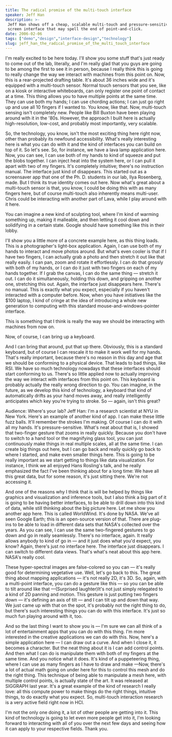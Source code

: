 ```yaml
---
title: The radical promise of the multi-touch interface
speaker: Jeff Han
description: >-
 Jeff Han shows off a cheap, scalable multi-touch and pressure-sensitive computer
 screen interface that may spell the end of point-and-click.
date: 2006-02-06
tags: ["demo","design","interface-design","technology"]
slug: jeff_han_the_radical_promise_of_the_multi_touch_interface
---
```


I'm really excited to be here today. I'll show you some stuff that's just ready to come
out of the lab, literally, and I'm really glad that you guys are going to be among the
first to see it in person, because I really think this is going to really change the way
we interact with machines from this point on. Now, this is a rear-projected drafting table.
It's about 36 inches wide and it's equipped with a multi-touch sensor. Normal touch
sensors that you see, like on a kiosk or interactive whiteboards, can only register one
point of contact at a time. This thing allows you to have multiple points at the same
time. They can use both my hands; I can use chording actions; I can just go right up and
use all 10 fingers if I wanted to. You know, like that. Now, multi-touch sensing isn't
completely new. People like Bill Buxton have been playing around with it in the '80s.
However, the approach I built here is actually high-resolution, low-cost, and probably
most importantly, very scalable.

So, the technology, you know, isn't the most exciting thing here right now, other than
probably its newfound accessibility. What's really interesting here is what you can do
with it and the kind of interfaces you can build on top of it. So let's see. So, for
instance, we have a lava lamp application here. Now, you can see, I can use both of my
hands to kind of squeeze and put the blobs together. I can inject heat into the system
here, or I can pull it apart with two of my fingers. It's completely intuitive; there's no
instruction manual. The interface just kind of disappears. This started out as a
screensaver app that one of the Ph. D. students in our lab, Ilya Rosenberg, made. But I
think its true identity comes out here. Now what's great about a multi-touch sensor is
that, you know, I could be doing this with as many fingers here, but of course multi-touch
also inherently means multi-user. Chris could be interacting with another part of Lava,
while I play around with it here.

You can imagine a new kind of sculpting tool, where I'm kind of warming something up,
making it malleable, and then letting it cool down and solidifying in a certain state.
Google should have something like this in their lobby.

I'll show you a little more of a concrete example here, as this thing loads. This is a
photographer's light-box application. Again, I can use both of my hands to interact and
move photos around. But what's even cooler is that if I have two fingers, I can actually
grab a photo and then stretch it out like that really easily. I can pan, zoom and rotate
it effortlessly. I can do that grossly with both of my hands, or I can do it just with two
fingers on each of my hands together. If I grab the canvas, I can do the same thing —
stretch it out. I can do it simultaneously, holding this down, and gripping on another
one, stretching this out. Again, the interface just disappears here. There's no manual.
This is exactly what you expect, especially if you haven't interacted with a computer
before. Now, when you have initiatives like the $100 laptop, I kind of cringe at the idea
of introducing a whole new generation to computing with this standard mouse-and-windows-pointer
interface.

This is something that I think is really the way we should be interacting with machines
from now on.

Now, of course, I can bring up a keyboard.

And I can bring that around, put that up there. Obviously, this is a standard keyboard,
but of course I can rescale it to make it work well for my hands. That's really important,
because there's no reason in this day and age that we should be conforming to a physical
device. That leads to bad things, like RSI. We have so much technology nowadays that these
interfaces should start conforming to us. There's so little applied now to actually
improving the way we interact with interfaces from this point on. This keyboard is
probably actually the really wrong direction to go. You can imagine, in the future, as we
develop this kind of technology, a keyboard that kind of automatically drifts as your hand
moves away, and really intelligently anticipates which key you're trying to stroke. So —
again, isn't this great?

Audience: Where's your lab? Jeff Han: I'm a research scientist at NYU in New York. Here's an
example of another kind of app. I can make these little fuzz balls. It'll remember the
strokes I'm making. Of course I can do it with all my hands. It's pressure-sensitive.
What's neat about that is, I showed that two-finger gesture that zooms in really quickly.
Because you don't have to switch to a hand tool or the magnifying glass tool, you can just
continuously make things in real multiple scales, all at the same time. I can create big
things out here, but I can go back and really quickly go back to where I started, and make
even smaller things here. This is going to be really important as we start getting to
things like data visualization. For instance, I think we all enjoyed Hans Rosling's talk,
and he really emphasized the fact I've been thinking about for a long time: We have all
this great data, but for some reason, it's just sitting there. We're not accessing
it.

And one of the reasons why I think that is will be helped by things like graphics and
visualization and inference tools, but I also think a big part of it is going to be having
better interfaces, to be able to drill down into this kind of data, while still thinking
about the big picture here. Let me show you another app here. This is called WorldWind.
It's done by NASA. We've all seen Google Earth; this is an open-source version of that.
There are plug-ins to be able to load in different data sets that NASA's collected over
the years. As you can see, I can use the same two-fingered gestures to go down and go in
really seamlessly. There's no interface, again. It really allows anybody to kind of go in
— and it just does what you'd expect, you know? Again, there's just no interface here. The
interface just disappears. I can switch to different data views. That's what's neat about
this app here. NASA's really cool.

These hyper-spectral images are false-colored so you can — it's really good for
determining vegetative use. Well, let's go back to this. The great thing about mapping
applications — it's not really 2D, it's 3D. So, again, with a multi-point interface, you
can do a gesture like this — so you can be able to tilt around like that —(Surprised
laughter)It's not just simply relegated to a kind of 2D panning and motion. This gesture
is just putting two fingers down — it's defining an axis of tilt — and I can tilt up and
down that way. We just came up with that on the spot, it's probably not the right thing to
do, but there's such interesting things you can do with this interface. It's just so much
fun playing around with it, too.

And so the last thing I want to show you is — I'm sure we can all think of a lot of
entertainment apps that you can do with this thing. I'm more interested in the creative
applications we can do with this. Now, here's a simple application here — I can draw out a
curve. And when I close it, it becomes a character. But the neat thing about it is I can
add control points. And then what I can do is manipulate them with both of my fingers at
the same time. And you notice what it does. It's kind of a puppeteering thing, where I can
use as many fingers as I have to draw and make —Now, there's a lot of actual math going on
under here for this to control this mesh and do the right thing. This technique of being
able to manipulate a mesh here, with multiple control points, is actually state of the
art. It was released at SIGGRAPH last year. It's a great example of the kind of research I
really love: all this compute power to make things do the right things, intuitive things,
to do exactly what you expect. So, multi-touch interaction research is a very active field
right now in HCI.

I'm not the only one doing it, a lot of other people are getting into it. This kind of
technology is going to let even more people get into it, I'm looking forward to
interacting with all of you over the next few days and seeing how it can apply to your
respective fields. Thank you.

<!--
ad_duration=3.33
event="TED2006"
external_start_time=0
intro_duration=11.82
is_subtitle_required="False"
is_talk_featured="True"
language="en"
language_swap="False"
native_language="en"
number_of_related_talks=6
number_of_speakers=1
number_of_subtitled_videos=27
number_of_tags=4
number_of_talk_download_languages=27
number_of_talk_more_resources=0
number_of_talk_recommendations=0
number_of_talks_take_actions=0
post_ad_duration=0.83
published_timestamp="2006-08-01 00:11:00"
recording_date="2006-02-06"
speaker_description="Human-computer interface designer"
speaker_id=65
speaker_is_published=1
speaker_name="Jeff Han"
talk_id=65
talk_name="The radical promise of the multi-touch interface"
talks_tags=["demo","design","interface-design","technology"]
url_photo_speaker="https://pe.tedcdn.com/images/ted/1613_254x191.jpg"
url_photo_talk="https://pe.tedcdn.com/images/ted/2c78c5f87d19f51a0ff4d3e655cb815360bf8063_1600x1200.jpg"
url_webpage="https://www.ted.com/talks/jeff_han_the_radical_promise_of_the_multi_touch_interface"
video_type_name="TED Stage Talk"
-->